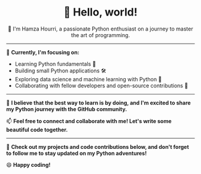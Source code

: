 <div align="center">
  <h1>👋 Hello, world!</h1>
  <p>🐍 I'm Hamza Hourri, a passionate Python enthusiast on a journey to master the art of programming.</p>
</div>

---

🌱 **Currently, I'm focusing on:**

- Learning Python fundamentals 📘
- Building small Python applications 🛠️
- Exploring data science and machine learning with Python 🧬
- Collaborating with fellow developers and open-source contributions 🤝

---

🚀 **I believe that the best way to learn is by doing, and I'm excited to share my Python journey with the GitHub community.**

📫 **Feel free to connect and collaborate with me! Let's write some beautiful code together.**

---

🔗 **Check out my projects and code contributions below, and don't forget to follow me to stay updated on my Python adventures!**

😄 **Happy coding!**

